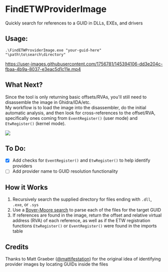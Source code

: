 # FindETWProviderImage
Quickly search for references to a GUID in DLLs, EXEs, and drivers

## Usage:
```
.\FindETWProviderImage.exe "your-guid-here" "\path\to\search\directory"
```
https://user-images.githubusercontent.com/1756781/145394106-dd3e204c-fbaa-4b9a-8037-e3eac5d1c11e.mp4

## What Next?
Since the tool is only returning basic offsets/RVAs, you'll still need to disassemble the image in Ghidra/IDA/etc.  
My workflow is to load the image into the disassembler, do the initial automatic analysis, and then look for cross-references to the offset/RVA, specifically ones coming from `EventRegister()` (user mode) and `EtwRegister()` (kernel mode).

![](https://user-images.githubusercontent.com/1756781/145055293-a8967d22-32c4-4744-bc8a-f3c16c570950.png)

## To Do:
- [X] Add checks for `EventRegister()` and `EtwRegister()` to help identify providers
- [ ] Add provider name to GUID resolution functionality

## How it Works
1. Recursively search the supplied directory for files ending with `.dll`, `.exe`, or `.sys`
2. Use a [Boyer-Moore search](https://en.wikipedia.org/wiki/Boyer%E2%80%93Moore_string-search_algorithm) to parse each of the files for the target GUID
3. If references are found in the image, return the offset and relative virtual address (RVA) of each reference, as well as if the ETW registration functions `EtwRegister()` or `EventRegister()` were found in the imports table

## Credits
Thanks to Matt Graeber ([@mattifestation](https://twitter.com/mattifestation)) for the original idea of identifying provider images by locating GUIDs inside the files

